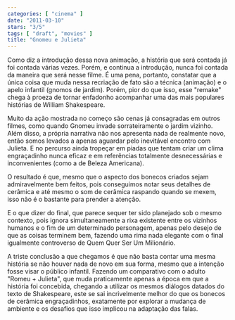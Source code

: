 ```yaml
---
categories: [ "cinema" ]
date: "2011-03-10"
stars: "3/5"
tags: [ "draft", "movies" ]
title: "Gnomeu e Julieta"
---
```

Como diz a introdução dessa nova animação, a história que será
contada já foi contada várias vezes. Porém, e continua a introdução,
nunca foi contada da maneira que será nesse filme. É uma pena, portanto,
constatar que a única coisa que muda nessa recriação de fato são a
técnica (animação) e o apelo infantil (gnomos de jardim). Porém,
pior do que isso, esse "remake" chega à proeza de tornar enfadonho
acompanhar uma das mais populares histórias de William Shakespeare.

Muito da ação mostrada no começo são cenas já consagradas em outros
filmes, como quando Gnomeu invade sorrateiramente o jardim vizinho. Além
disso, a própria narrativa não nos apresenta nada de realmente novo,
então somos levados a apenas aguardar pelo inevitável encontro com
Julieta. E no percurso ainda tropeçar em piadas que tentam criar um clima
engraçadinho nunca eficaz e em referências totalmente desnecessárias
e inconvenientes (como a de Beleza Americana).

O resultado é que, mesmo que o aspecto dos bonecos criados sejam
admiravelmente bem feitos, pois conseguimos notar seus detalhes de
cerâmica e até mesmo o som de cerâmica raspando quando se mexem,
isso não é o bastante para prender a atenção.

E o que dizer do final, que parece sequer ter sido planejado sob o mesmo
contexto, pois ignora simultaneamente a rixa existente entre os vizinhos
humanos e o fim de um determinado personagem, apenas pelo desejo de
que as coisas terminem bem, fazendo uma rima nada elegante com o final
igualmente controverso de Quem Quer Ser Um Milionário.

A triste conclusão a que chegamos é que não basta contar uma
mesma história se não houver nada de novo em sua forma, mesmo que a
intenção fosse visar o público infantil. Fazendo um comparativo com
o adulto "Romeu + Julieta", que muda praticamente apenas a época em
que a história foi concebida, chegando a utilizar os mesmos diálogos
datados do texto de Shakespeare, este se sai incrivelmente melhor do que
os bonecos de cerâmica engraçadinhos, exatamente por explorar a mudança
de ambiente e os desafios que isso implicou na adaptação das falas.

